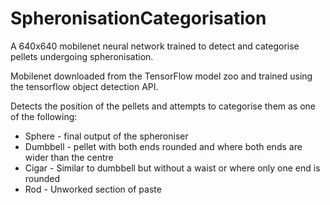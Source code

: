 # SpheronisationCategorisation
A 640x640 mobilenet neural network trained to detect and categorise pellets undergoing spheronisation.

Mobilenet downloaded from the TensorFlow model zoo and trained using the tensorflow object detection API.

Detects the position of the pellets and attempts to categorise them as one of the following:

* Sphere - final output of the spheroniser
* Dumbbell - pellet with both ends rounded and where both ends are wider than the centre
* Cigar - Similar to dumbbell but without a waist or where only one end is rounded
* Rod - Unworked section of paste
